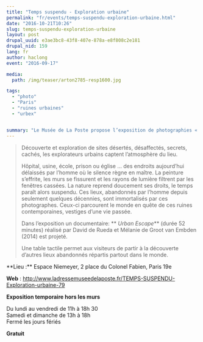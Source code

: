 ```yaml
---
title: "Temps suspendu - Exploration urbaine"
permalink: "fr/events/temps-suspendu-exploration-urbaine.html"
date: "2016-10-21T10:26"
slug: temps-suspendu-exploration-urbaine
layout: post
drupal_uuid: e3ae3bc8-43f8-407e-878a-e8f808c2e181
drupal_nid: 159
lang: fr
author: haclong
event: "2016-09-17"

media:
  path: /img/teaser/arton2785-resp1600.jpg

tags:
  - "photo"
  - "Paris"
  - "ruines urbaines"
  - "urbex"


summary: "Le Musée de La Poste propose l’exposition de photographies « Temps suspendu – exploration urbaine » du 17 septembre 2016 au 18 décembre 2016 à l’espace Niemeyer. 75 photographies de 3 artistes : Romain Veillon, Sylvain Margaine et Henk Van Rensbergen sont présentées."
---
```


<blockquote>Découverte et exploration de sites désertés, désaffectés, secrets, cachés, les explorateurs urbains captent l’atmosphère du lieu.

Hôpital, usine, école, prison ou église … des endroits aujourd’hui délaissés par l’homme où le silence règne en maître. La peinture s’effrite, les murs se fissurent et les rayons de lumière filtrent par les fenêtres cassées. La nature reprend doucement ses droits, le temps paraît alors suspendu. Ces lieux, abandonnés par l’homme depuis seulement quelques décennies, sont immortalisés par ces photographes. Ceux-ci parcourent le monde en quête de ces ruines contemporaines, vestiges d’une vie passée.

Dans l’exposition un documentaire: ** <i>Urban Escape</i>**  (durée 52 minutes) réalisé par David de Rueda et Mélanie de Groot van Embden (2014) est projeté.

Une table tactile permet aux visiteurs de partir à la découverte d’autres lieux abandonnés répartis partout dans le monde.

</blockquote>
**Lieu :** Espace Niemeyer, 2 place du Colonel Fabien, Paris 19e

**Web** : <a href="http://www.ladressemuseedelaposte.fr/TEMPS-SUSPENDU-Exploration-urbaine-79" target="_blank">http://www.ladressemuseedelaposte.fr/TEMPS-SUSPENDU-Exploration-urbaine-79</a>

**Exposition temporaire hors les murs**

Du lundi au vendredi de 11h à 18h 30<br class="manualbr" />
Samedi et dimanche de 13h à 18h<br class="manualbr" />
Fermé les jours fériés

**Gratuit**



